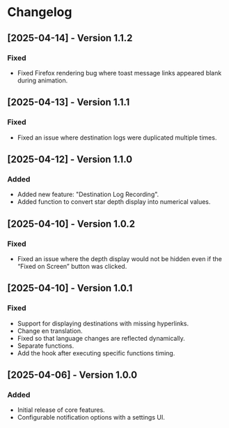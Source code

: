 # Changelog

## [2025-04-14] - Version 1.1.2

### Fixed
- Fixed Firefox rendering bug where toast message links appeared blank during animation.

## [2025-04-13] - Version 1.1.1

### Fixed
- Fixed an issue where destination logs were duplicated multiple times.

## [2025-04-12] - Version 1.1.0

### Added
- Added new feature: "Destination Log Recording".
- Added function to convert star depth display into numerical values.

## [2025-04-10] - Version 1.0.2

### Fixed
- Fixed an issue where the depth display would not be hidden even if the “Fixed on Screen” button was clicked.

## [2025-04-10] - Version 1.0.1

### Fixed
- Support for displaying destinations with missing hyperlinks.
- Change en translation.
- Fixed so that language changes are reflected dynamically.
- Separate functions.
- Add the hook after executing specific functions timing.

## [2025-04-06] - Version 1.0.0

### Added
- Initial release of core features.
- Configurable notification options with a settings UI.
